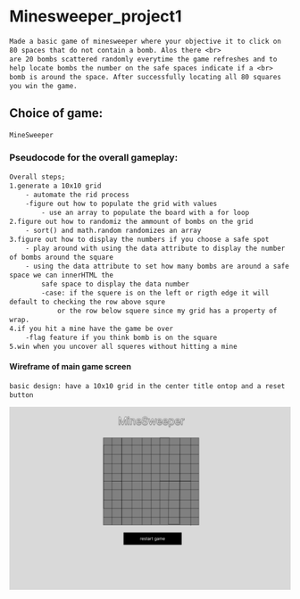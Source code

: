 # Minesweeper_project1 
    Made a basic game of minesweeper where your objective it to click on 80 spaces that do not contain a bomb. Alos there <br>
    are 20 bombs scattered randomly everytime the game refreshes and to help locate bombs the number on the safe spaces indicate if a <br> bomb is around the space. After successfully locating all 80 squares you win the game. 
## Choice of game:
    MineSweeper
### Pseudocode for the overall gameplay:
    Overall steps;
    1.generate a 10x10 grid 
        - automate the rid process 
        -figure out how to populate the grid with values 
            - use an array to populate the board with a for loop
    2.figure out how to randomiz the ammount of bombs on the grid 
        - sort() and math.random randomizes an array
    3.figure out how to display the numbers if you choose a safe spot 
        - play around with using the data attribute to display the number of bombs around the square
        - using the data attribute to set how many bombs are around a safe space we can innerHTML the 
            safe space to display the data number
            -case: if the squere is on the left or rigth edge it will default to checking the row above squre
                or the row below squere since my grid has a property of wrap.
    4.if you hit a mine have the game be over 
        -flag feature if you think bomb is on the square
    5.win when you uncover all squeres without hitting a mine

#### Wireframe of main game screen 
    basic design: have a 10x10 grid in the center title ontop and a reset button

![alt text](/images/Untitled.png "wireframe")


